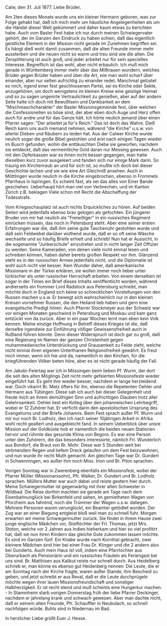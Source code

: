  Calw, den 31. Juli 1877.
Liebe Brüder,

Am 2ten dieses Monats wurde uns ein kleiner Hermann geboren, was zur Folge gehabt hat, daß ich mich mehr um häusliche Angelegenheiten als um die Händel dieser Welt gekümmert und daher kaum etwas zu berichten habe. Auch vom Basler Fest habe ich nur durch meinen Schwiegervater gehört, der im Ganzen den Eindruck zu haben schien, daß das eigentlich geistliche Element in der Mission nicht gerade im Zunehmen begriffen sei. Es hängt dieß wohl damit zusammen, daß die alten Freunde immer mehr aussterben und die neuen nicht so warm und treu sind wie die alten. Die Zersplitterung ist auch groß, und jeder arbeitet nur für sein specielles Interesse. Begreiflich ist das wohl, aber nicht erbaulich. Ich muß mich gerade in Württemberg immer mehr über das Mißtrauen wundern, welches Brüder gegen Brüder haben und über die Art, wie man wohl scharf über einander, aber nur selten aufrichtig zu einander redet. Manchmal gelüstet es mich, irgend einer fest geschlossenen Partei, sei es Kirche oder Sekte, anzugehören, um doch wenigstens im kleinen Kreise eine geistige Heimat und so zu sagen ungenirte Vertraulichkeit zu genießen, aber auf der andern Seite halte ich doch mit Bewußtsein und Dankbarkeit an dem "Mischmaschcharakter" der Basler Missionsgemeinde fest, über welchen die Confessionellen so böse sind, der aber eben doch Auge und Herz offen auch für andre und für das Ganze hält. Ich hörte neulich jemand über einen Pfarrer sagen: "Der arbeitet ja für's Reich." Das ist doch das Wahre. Dieß Reich kann uns auch niemand nehmen, während "die Kirche" u.s.w. von allerlei Dieben und Räubern zu leiden hat. Aus der Calwer Kirche wurde neulich sogar die große Bibel gestohlen und erst nach einigen Tagen wieder im Busch gefunden, wohin die enttäuschten Diebe sie geworfen, nachdem sie entdeckt, daß das vermeintliche Gold daran nur Messing gewesen. Auch mit den Opferkassen war es ihnen nicht besser gegangen, man hatte dieselben kurz zuvor ausgeleert und fanden sich nur einige Mark darin. So traurig ein Kirchenraub an und für sich ist, so mußte ich doch bei dieser Geschichte lachen und sie wie eine Art Gleichniß ansehen. Auch in Möttlingen wurde neulich in die Kirche eingebrochen, ebenso in Frommels Pfarrhaus in Ispringen. Es scheint fast, als sei das alles von Einer Bande geschehen. Ueberhaupt hört man viel von Verbrechen, und im Kanton Zürich z.B. beklagen Viele schon mit Recht die Abschaffung der Todesstrafe.

Vom Kriegsschauplatz ist auch nichts Erquickliches zu hören. Auf beiden Seiten wird jedenfalls ebenso brav gelogen als gefochten. Ein jüngerer Bruder von mir hat neulich als "Freiwilliger" in ein russisches Regiment einrücken müssen, das noch in Petersburg steht. Aber eine seiner ersten Erfahrungen war die, daß ihm seine gute Taschenuhr gestohlen wurde und daß sein Feldwebel darüber wüthend wurde, daß er so oft seine Wäsche wechselte und so häufig Briefe erhielt und schrieb! Nun hat er Aussicht, in die sogenannte "Junkerschule" einzutreten und in nicht langer Zeit Offizier zu werden. Seine Kameraden, von denen viele nicht einmal lesen und schreiben können, haben daher bereits großen Respekt vor ihm. Glänzend steht es in der russischen Armee jedenfalls nicht, und die Diplomatie ist wohl auch nicht viel besser. Kein Wunder daher, daß amerikanische Missionare in der Türkei erklären, sie wollen immer noch lieber unter türkischer als unter russischer Herrschaft arbeiten. Von einem derselben ist sogar in der Times ein Brief dieses Inhalts veröffentlicht worden, während andrerseits ein frommer Lord Radstock aus Petersburg schreibt, man möchte doch in England sich keine so schrecklichen Vorstellungen von den Russen machen u.s.w. Er bewegt sich wahrscheinlich nur in den kleinen Kreisen vornehmer Russen, die den Heiland lieb haben und gern eine evangelische Predigt hören. Auch Pfarrer Stockmeyer aus der Schweiz war vor einigen Monaten geschwind in Petersburg und Moskau und kam ganz entzückt von da zurück. Aber in ein paar Wochen lernt man eben kein Volk kennen. Meine einzige Hoffnung in Betreff dieses Krieges ist die, daß derselbe irgendwie zur Einführung völliger Gewissensfreiheit auch in Rußland führen könnte. Denn dieser Widerspruch ist doch gar zu groß, daß eine Regierung im Namen der ganzen Christenheit gegen muhammedanische Unterdrückung und Grausamkeit zu Felde zieht, welche nicht einmal ihren eigenen Unterthanen Religionsfreiheit gewährt. Es freut mich immer, wenn ich hie und da, namentlich in den Kirchen, für die kriegführenden Völker beten höre, aber es ist nicht gerade häufig der Fall.

Am Jakobi-Feiertag war ich in Mössingen beim lieben Pf. Wurm, der dort die seit des alten Möglings Zeit nicht mehr gefeierten Missionsfeste wieder eingeführt hat. Es geht ihm wieder besser, nachdem er lange herzleidend war. Doch vikarirt Br. Metz öfters für ihn, ebenso die Repetenten Oehler und Hermann aus Tübingen. Diese sah ich auch bei dieser Gelegenheit und freute mich an ihrem demüthigen Sinn und aufrichtigen Glauben trotz aller Gelehrsamkeit. Oehler liest ein Kolleg über den johanneischen Lehrbegriff, wobei er 12 Zuhörer hat. Er verficht darin den apostolischen Ursprung des Evangeliums und der Briefe Johannis. Beim Fest sprach außer Pf. Wurm und mir nur noch Br. Lodholz, den ich nach seiner 10jährigen Arbeit in Afrika wohl recht gealtert und ausgebleicht fand. In seinem Ueberblick über unsre Mission auf der Goldküste hob er namentlich die beiden neuen Stationen hervor und rühmte das gesunde Klima von Begoro. Es war eine Person unter den Zuhörern, die das besonders interessirte, nämlich Frl. Wunderlich aus Bondorf, die Braut von Br. Mohr. Diese war 5 Stunden weit bei strömendem Regen und tiefem Dreck gelaufen um dem Fest beizuwohnen, und nun wurde ihr recht Muth gemacht. Am gleichen Tage war Dr. Gundert in Schwenningen, wo außer ihm noch Miss. Irion und Br. Piton sprachen.

Vorigen Sonntag war in Zwerenberg ebenfalls ein Missionsfest, wobei der Pfarrer Müller (Missionarssohn), Pfr. Walker, Dr. Gundert und Br. Lodholz sprachen. Müllers Mutter war auch dabei und reiste gestern hier durch. 
Meine Schwiegermutter ist gegenwärtig mit ihrer alten Schwester in Wildbad. Die Reise dorthin machten sie gerade am Tage nach dem Eisenbahnunglück bei Birkenfeld und sahen, im gemietheten Wagen von Pforzheim aus fahrend, noch die Trümmer der Wagen u.s.w. daliegen. Mehrere Personen waren verunglückt, ein Beamter getödtet worden. Der Zug war an einer Biegung entgleist bloß weil man zu schnell fuhr. Morgen erwarten wir meine Schwiegermutter zurück. Sie findet in ihrem Hause zwei junge englische Mädchen vor, Stieftöchter der Frl. Thomas, jetzt Mrs. Stoton, welche vor 2 Jahren aus Indien hieherkam und hier so viel profitirt hat, daß sie nun ihren Kindern das gleiche Gute zukommen lassen möchte. Es sind im Ganzen fünf. Ein Knabe wurde nach Kornthal gebracht, zwei kleinere Mädchen sind hier bei einer Frau Dr. Klinger und die 2 andern also bei Gunderts. Auch mein Haus ist voll, indem eine Pfarrtochter aus Oberurbach als Pensionärin und ein russisches Fräulein als Feriengast bei uns sind. Br. Matthisen aus Kalikut reiste nur schnell durch. Aus Heidelberg schrieb er, man könne es ebenso gut Heidenberg nennen: Die Leute, die er am Sonntag nach der Kirche fragte, waren außer Stande, ihm Bescheid zu geben, und jetzt schreibt er aus Reval, daß er die Leute durchprügeln möchte wegen ihrer lauen Missionsfreundschaft und sonstiger Halbherzigkeit. Er ist recht elend und muß scheints eine Hungerkur machen. - In Stammheim starb vorigen Donnerstag früh der liebe Pfarrer Deckinger, nachdem er jahrelang krank und schwach gewesen. Aber man dachte nicht, daß er seinem alten Freunde, Pfr. Schauffler in Neubulach, so schnell nachfolgen würde. Buhls sind in Niedernau im Bad.

In herzlicher Liebe grüßt
 Euer J. Hesse.
